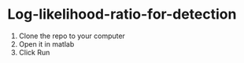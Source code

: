 # Log-likelihood-ratio-for-detection


1. Clone the repo to your computer
2. Open it in matlab
3. Click Run
